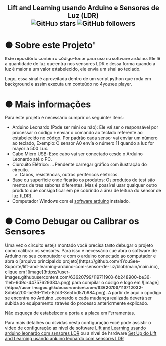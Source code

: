 <h2 align="center" >
    Lift and Learning usando Arduino e Sensores de Luz (LDR) <br>
    <img alt="GitHub stars" src="https://img.shields.io/github/stars/4YouSee-Suporte/lift-and-learning-arduino-com-sensor-de-luz?style=social">
    <img alt="GitHub followers" src="https://img.shields.io/github/followers/4YouSee-Suporte?label=Follow%20me%20%3A%29&style=social">
</h2>

<h1>⚈ Sobre este Projeto'</h1>
Este repositório contém o código-fonte para uso no software arduino. Ele lê a quantidade de luz que entra nos sensores LDR e dessa forma quando a luz é maior a um valor estabelecido, ele envia um sinal ao teclado.

Logo, essa sinal é aproveitada dentro de um script python que roda em background e assim executa um conteúdo no 4yousee player.

<h1>⚈ Mais informações</h1>
Para este projeto é necessário cumprir os seguintes itens:

* Arduino Leonardo (Pode ser mini ou não): Ele vai ser o responsável por processar o código e enviar o comando ao teclado referente ao estabelecido no código. Por padrão cada sensor vai enviar um número ao teclado, Exemplo: O sensor A0 envía o número 11 quando a luz for mayor a 500 Lux.
*  Cabo Micro USB: Esse cabo vai ser conectado desde o Arduino Leonardo até o PC.
* Ciurcuito Elétrico: ... Pendente carregar gráfico com ilustração do circuito.
    * Cabos, resistências, outros periféricos eletricos.
* Base ou superficie onde ficarão os produtos: Os produtos de test são mentos de tres sabores diferentes. Mas é possível usar qualquer outro produto que consiga ficar em pé cobrindo a área de leitura do sensor de luz (LDR).
* Computador Windows com el [software arduino](https://downloads.arduino.cc/arduino-1.8.15-windows.exe) instalado.


<h1>⚈ Como Debugar ou Calibrar os Sensores</h1>
Uma vez o circuito esteja montado você precisa tanto debugar o projeto como calibrar os sensores. Para isso é necessário que abra o software de Arduino no seu computador e com o arduino conectado ao computador e abra o [arquivo principal do projeto](https://github.com/4YouSee-Suporte/lift-and-learning-arduino-com-sensor-de-luz/blob/main/main.ino), clique em ![image](https://user-images.githubusercontent.com/63620799/119711903-6b248900-be36-11eb-9d9c-44757629380a.png) para compilar o código e logo em ![image](https://user-images.githubusercontent.com/63620799/119712032-8db6a200-be36-11eb-82d3-3e5fbd57b984.png). A partir de aqui  o cpodigo se encontra no Arduino Leonardo e cada mudança realizada deverá ser subida ao equipamento através do processo anteriormente explicado.

Não esqueça de estabelecer a porta e a placa em Ferramentas.

Para mais detalhes ou dúvidas nesta configuração você pode assistir o video de configuração ao nível de software [Lift and Learning usando arduino leonardo com sensores LDR](https://youtu.be/n5dpdk6WEJI) ou a nivel de hardware [Set Up do Lift and Learning usando arduino leonardo com sensores LDR](https://youtu.be/96gaH0HVEG4)

